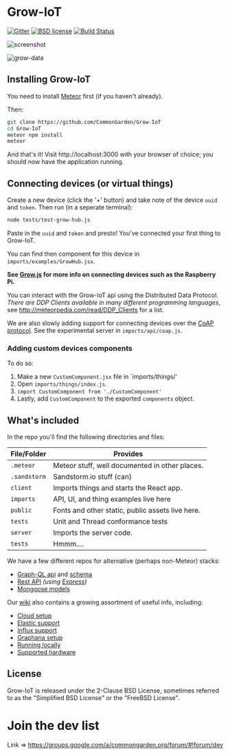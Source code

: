 # Grow-IoT

[![Gitter](https://img.shields.io/gitter/room/nwjs/nw.js.svg)](https://gitter.im/CommonGarden/Grow-IoT) [![BSD license](https://img.shields.io/badge/license-BSD--2--Clause-blue.svg)](https://github.com/CommonGarden/Grow-IoT/blob/master/LICENSE) [![Build Status](https://travis-ci.org/CommonGarden/Grow-IoT.svg?branch=master)](https://travis-ci.org/CommonGarden/Grow-IoT)

![screenshot](https://cloud.githubusercontent.com/assets/521978/25060230/2aec41aa-214d-11e7-9498-a05d35f733c7.jpg)

![grow-data](https://cloud.githubusercontent.com/assets/521978/25785182/4bea3d82-332f-11e7-9ba3-e1b1850fbab9.jpg)

## Installing Grow-IoT

You need to install [Meteor](https://www.meteor.com/) first (if you haven't already).

Then:

```bash
git clone https://github.com/CommonGarden/Grow-IoT
cd Grow-IoT
meteor npm install
meteor
```

And that's it! Visit http://localhost:3000 with your browser of choice; you should now have the application running.


## Connecting devices (or virtual things)
Create a new device (click the '+' button) and take note of the device `uuid` and `token`. Then run (in a seperate terminal):

```bash
node tests/test-grow-hub.js
```
Paste in the `uuid` and `token` and presto! You've connected your first thing to Grow-IoT.

You can find then component for this device in `imports/examples/GrowHub.jsx`.

**See [Grow.js](https://github.com/CommonGarden/Grow.js) for more info on connecting devices such as the Raspberry Pi.**

You can interact with the Grow-IoT api using the Distributed Data Protocol. *There are DDP Clients available in many different programming languages*, see http://meteorpedia.com/read/DDP_Clients for a list.

We are also slowly adding support for connecting devices over the [CoAP protocol](http://coap.technology/). See the experimental server in `imports/api/coap.js`.

### Adding custom devices components

To do so:

1. Make a new `CustomComponent.jsx` file in `imports/things/'
2. Open `imports/things/index.js`.
3. `import CustomComponent from './CustomComponent'`
4. Lastly, add `CustomComponent` to the exported `components` object.

## What's included ##

In the repo you'll find the following directories and files:

File/Folder   | Provides
--------------|----------------------------------------------------------------
`.meteor`     | Meteor stuff, well documented in other places.
`.sandstorm`  | Sandstorm.io stuff (can)
`client`      | Imports things and starts the React app.
`imports`     | API, UI, and thing examples live here
`public`      | Fonts and other static, public assets live here.
`tests`       | Unit and Thread conformance tests
`server`      | Imports the server code.
`tests`       | Hmmm....

We have a few different repos for alternative (perhaps non-Meteor) stacks:
* [Graph-QL api](https://github.com/CommonGarden/graphql-api
) and [schema](https://github.com/CommonGarden/graphql-schema)
* [Rest API](https://github.com/CommonGarden/rest-api) *(using [Express](https://expressjs.com/))*
* [Mongoose models](https://github.com/CommonGarden/mongoose-models)

Our [wiki](https://github.com/CommonGarden/Grow-IoT/wiki) also contains a growing assortment of useful info, including:
* [Cloud setup](https://github.com/CommonGarden/Grow-IoT/wiki/Cloud-setup)
* [Elastic support](https://github.com/CommonGarden/Grow-IoT/wiki/Elastic)
* [Influx support](https://github.com/CommonGarden/Grow-IoT/wiki/Influx-DB)
* [Graphana setup](https://github.com/CommonGarden/Grow-IoT/wiki/Grafana-Setup)
* [Running locally](https://github.com/CommonGarden/Grow-IoT/wiki/Running-locally)
* [Supported hardware](https://github.com/CommonGarden/Grow-IoT/wiki/Supported-hardware)

## License
Grow-IoT is released under the 2-Clause BSD License, sometimes referred to as the "Simplified BSD License" or the "FreeBSD License".

# Join the dev list

Link => https://groups.google.com/a/commongarden.org/forum/#!forum/dev
